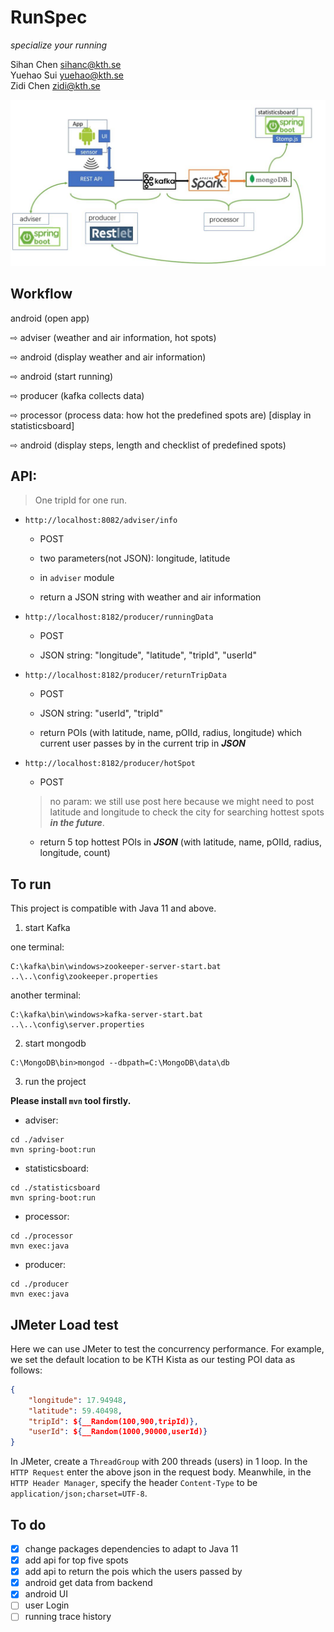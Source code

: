 # RunSpec

*specialize your running*

Sihan Chen sihanc@kth.se  
Yuehao Sui yuehao@kth.se  
Zidi Chen zidi@kth.se

![architecture](arch.JPG)

## Workflow

android (open app)

⇨ adviser (weather and air information, hot spots)

⇨ android (display weather and air information)

⇨ android (start running) 

⇨ producer (kafka collects data) 

⇨ processor (process data: how hot the predefined spots are) [display in statisticsboard] 

⇨ android (display steps, length and checklist of predefined spots)

## API:

> One tripId for one run.

- `http://localhost:8082/adviser/info`

    - POST
    
    - two parameters(not JSON): longitude, latitude
    
    - in `adviser` module

    - return a JSON string with weather and air information

- `http://localhost:8182/producer/runningData`
 
    - POST

    - JSON string: "longitude", "latitude", "tripId", "userId"

- `http://localhost:8182/producer/returnTripData`

    - POST
    
    - JSON string: "userId", "tripId"
    
    - return POIs (with latitude, name, pOIId, radius, longitude) which current user passes by in the current trip in ***JSON***

- `http://localhost:8182/producer/hotSpot`

    - POST

    > no param: we still use post here because we might need to post latitude and longitude to check the city for searching hottest spots ***in the future***.

    - return 5 top hottest POIs in ***JSON*** (with latitude, name, pOIId, radius, longitude, count)

## To run
This project is compatible with Java 11 and above.

1. start Kafka

one terminal: 
```
C:\kafka\bin\windows>zookeeper-server-start.bat ..\..\config\zookeeper.properties
```

another terminal:
```
C:\kafka\bin\windows>kafka-server-start.bat ..\..\config\server.properties
```

2. start mongodb

```
C:\MongoDB\bin>mongod --dbpath=C:\MongoDB\data\db 
```

3. run the project

**Please install `mvn` tool firstly.**

* adviser:
```shell
cd ./adviser
mvn spring-boot:run
```

* statisticsboard: 
```shell
cd ./statisticsboard
mvn spring-boot:run
```

* processor: 
```shell
cd ./processor
mvn exec:java
```

* producer: 
```shell
cd ./producer
mvn exec:java
```

## JMeter Load test
Here we can use JMeter to test the concurrency performance. For example, we set the default location to be KTH Kista as our testing POI data as follows:

```json
{
	"longitude": 17.94948, 
	"latitude": 59.40498, 
	"tripId": ${__Random(100,900,tripId)}, 
	"userId": ${__Random(1000,90000,userId)}
}

```

In JMeter, create a `ThreadGroup` with 200 threads (users) in 1 loop. In the `HTTP Request` enter the above json in the request body. Meanwhile, in the `HTTP Header Manager`, specify the header `Content-Type` to be `application/json;charset=UTF-8`.

## To do

- [x] change packages dependencies to adapt to Java 11
- [x] add api for top five spots
- [x] add api to return the pois which the users passed by
- [x] android get data from backend
- [x] android UI
- [ ] user Login
- [ ] running trace history

[comment]: <> (Our project is to create a running App which records and displays real-time runners' running data &#40;produced by the built-in sensor of a mobile phone&#41; on his/her mobile phone and and offer appropriate running advices based on the running data. The main technology stack involves but is not limitted to Android, Kafka, Spark, MongoDB. The implementation can be divided into three parts:)

[comment]: <> (## Running Data producer)

[comment]: <> (The sensor should track following `real-time` data on an Android phone or some intelligent wristband.)

[comment]: <> ( * userId)

[comment]: <> ( * longitude)

[comment]: <> ( * latitude)

[comment]: <> ( * altitude &#40;optional&#41;)

[comment]: <> ( * timestamp)

[comment]: <> ( * stepCount)

[comment]: <> ( * distance)

[comment]: <> ( * heartRate &#40;optional&#41;)
 
[comment]: <> (The above data should be sent to server and analyzed on the server and through some calculation, some advice will be feedback to the frondend clients.)

[comment]: <> (Considering the voluminous real-time messages produced from different runners. We plan to use **Kafka** as a message queue to keep the messages. In that case, the server can consume the message one by one and exert calculation on the data to offer reasonable advices to the runners. )


[comment]: <> (## Running Data processor)

[comment]: <> (During the calculation, we plan to use **Spark** as the distributed computing component because of its powerful processing capacity of streaming data.)

[comment]: <> (We will firstly judge whether it is appropriate to run. The initial idea is to get the air quality data from [API]&#40;https://aqicn.org/city/sweden/stockholm-lilla-essingen/&#41; with the latitude and longitude produced by the sensor. Then, we can research some papers and code the relationship between a healthy run and factors such as AQI &#40;air quality, PM2.5&#41;, humidity, temperature, heart rate. For example, if we find a user's region has serious air quality &#40;PM2.5 index > 100&#41;, then we will write in the advice that it is not suitable to run at that time as a feedback to the user. Also the server may calculate the speed and distance and return the result to frontend.)

[comment]: <> (We also use Spark to store the voluminous data into the MongoDB database &#40;Maybe Redis will be used to cache the data&#41;. From the database runners can extract the running history &#40;optional&#41;. Of course a login function must be provided to differentiate between different users.)



[comment]: <> (## Android Dashboard)

[comment]: <> (An android App will be created to read the data from the sensor in the mobile phone and give the user a operating interface and also display the feedback. When the user wants to start running, he/she may first click a query button and it will send the runner's data to the backend to process and give feedback to the runner that whether it is appropriate to run based on the weather of current location. After the user start to run, for every 10 seconds &#40;may be adjusted in real development&#41;, the user data will be sent to the backend and processed and the feedback will show the speed and the total distance that the user has runned. When the user end running, he can choose to store or delete this trip data in the database.)





 
